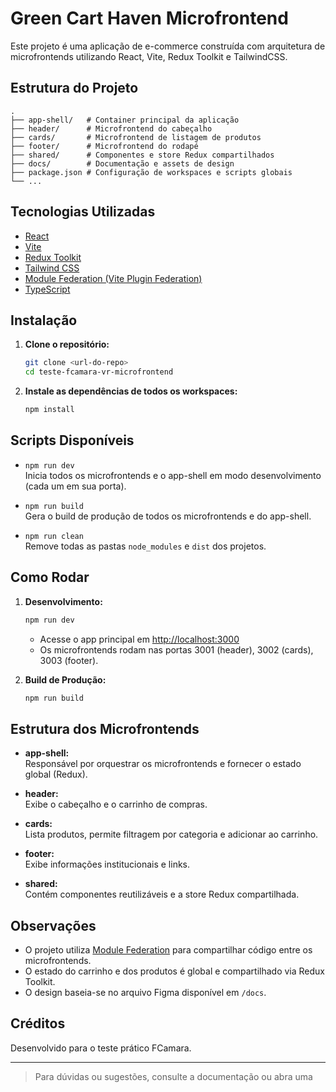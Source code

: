 # Green Cart Haven Microfrontend

Este projeto é uma aplicação de e-commerce construída com arquitetura de microfrontends utilizando React, Vite, Redux Toolkit e TailwindCSS.

## Estrutura do Projeto

```
.
├── app-shell/   # Container principal da aplicação
├── header/      # Microfrontend do cabeçalho
├── cards/       # Microfrontend de listagem de produtos
├── footer/      # Microfrontend do rodapé
├── shared/      # Componentes e store Redux compartilhados
├── docs/        # Documentação e assets de design
├── package.json # Configuração de workspaces e scripts globais
└── ...
```

## Tecnologias Utilizadas

- [React](https://react.dev/)
- [Vite](https://vitejs.dev/)
- [Redux Toolkit](https://redux-toolkit.js.org/)
- [Tailwind CSS](https://tailwindcss.com/)
- [Module Federation (Vite Plugin Federation)](https://github.com/originjs/vite-plugin-federation)
- [TypeScript](https://www.typescriptlang.org/)

## Instalação

1. **Clone o repositório:**
   ```sh
   git clone <url-do-repo>
   cd teste-fcamara-vr-microfrontend
   ```

2. **Instale as dependências de todos os workspaces:**
   ```sh
   npm install
   ```

## Scripts Disponíveis

- `npm run dev`  
  Inicia todos os microfrontends e o app-shell em modo desenvolvimento (cada um em sua porta).

- `npm run build`  
  Gera o build de produção de todos os microfrontends e do app-shell.

- `npm run clean`  
  Remove todas as pastas `node_modules` e `dist` dos projetos.

## Como Rodar

1. **Desenvolvimento:**
   ```sh
   npm run dev
   ```
   - Acesse o app principal em [http://localhost:3000](http://localhost:3000)
   - Os microfrontends rodam nas portas 3001 (header), 3002 (cards), 3003 (footer).

2. **Build de Produção:**
   ```sh
   npm run build
   ```

## Estrutura dos Microfrontends

- **app-shell:**  
  Responsável por orquestrar os microfrontends e fornecer o estado global (Redux).

- **header:**  
  Exibe o cabeçalho e o carrinho de compras.

- **cards:**  
  Lista produtos, permite filtragem por categoria e adicionar ao carrinho.

- **footer:**  
  Exibe informações institucionais e links.

- **shared:**  
  Contém componentes reutilizáveis e a store Redux compartilhada.

## Observações

- O projeto utiliza [Module Federation](https://github.com/originjs/vite-plugin-federation) para compartilhar código entre os microfrontends.
- O estado do carrinho e dos produtos é global e compartilhado via Redux Toolkit.
- O design baseia-se no arquivo Figma disponível em `/docs`.

## Créditos

Desenvolvido para o teste prático FCamara.

---

> Para dúvidas ou sugestões, consulte a documentação ou abra uma
